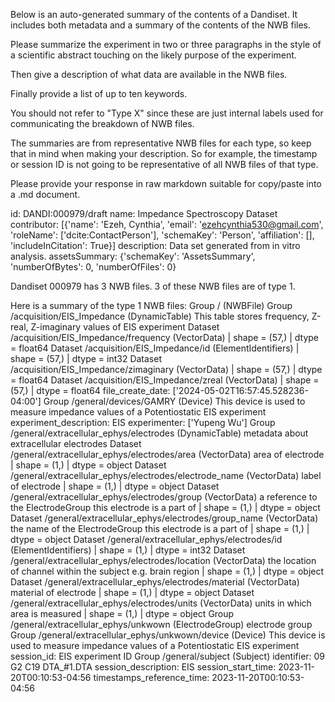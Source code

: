 
Below is an auto-generated summary of the contents of a Dandiset. It includes both metadata and a summary of the contents of the NWB files.

Please summarize the experiment in two or three paragraphs in the style of a scientific abstract touching on the likely purpose of the experiment.

Then give a description of what data are available in the NWB files.

Finally provide a list of up to ten keywords.

You should not refer to "Type X" since these are just internal labels used for communicating the breakdown of NWB files.

The summaries are from representative NWB files for each type, so keep that in mind when making your description. So for example, the timestamp or session ID is not going to be representative of all NWB files of that type.

Please provide your response in raw markdown suitable for copy/paste into a .md document.


id: DANDI:000979/draft
name: Impedance Spectroscopy Dataset
contributor: [{'name': 'Ezeh, Cynthia', 'email': 'ezehcynthia530@gmail.com', 'roleName': ['dcite:ContactPerson'], 'schemaKey': 'Person', 'affiliation': [], 'includeInCitation': True}]
description: Data set generated from in vitro analysis.
assetsSummary: {'schemaKey': 'AssetsSummary', 'numberOfBytes': 0, 'numberOfFiles': 0}

Dandiset 000979 has 3 NWB files.
3 of these NWB files are of type 1.


Here is a summary of the type 1 NWB files:
  Group / (NWBFile) 
  Group /acquisition/EIS_Impedance (DynamicTable) This table stores frequency, Z-real, Z-imaginary values of EIS experiment
  Dataset /acquisition/EIS_Impedance/frequency (VectorData)  | shape = (57,) | dtype = float64
  Dataset /acquisition/EIS_Impedance/id (ElementIdentifiers)  | shape = (57,) | dtype = int32
  Dataset /acquisition/EIS_Impedance/zimaginary (VectorData)  | shape = (57,) | dtype = float64
  Dataset /acquisition/EIS_Impedance/zreal (VectorData)  | shape = (57,) | dtype = float64
  file_create_date: ['2024-05-02T16:57:45.528236-04:00']
  Group /general/devices/GAMRY (Device) This device is used to measure impedance values of a Potentiostatic EIS experiment
  experiment_description: EIS
  experimenter: ['Yupeng Wu']
  Group /general/extracellular_ephys/electrodes (DynamicTable) metadata about extracellular electrodes
  Dataset /general/extracellular_ephys/electrodes/area (VectorData) area of electrode | shape = (1,) | dtype = object
  Dataset /general/extracellular_ephys/electrodes/electrode_name (VectorData) label of electrode | shape = (1,) | dtype = object
  Dataset /general/extracellular_ephys/electrodes/group (VectorData) a reference to the ElectrodeGroup this electrode is a part of | shape = (1,) | dtype = object
  Dataset /general/extracellular_ephys/electrodes/group_name (VectorData) the name of the ElectrodeGroup this electrode is a part of | shape = (1,) | dtype = object
  Dataset /general/extracellular_ephys/electrodes/id (ElementIdentifiers)  | shape = (1,) | dtype = int32
  Dataset /general/extracellular_ephys/electrodes/location (VectorData) the location of channel within the subject e.g. brain region | shape = (1,) | dtype = object
  Dataset /general/extracellular_ephys/electrodes/material (VectorData) material of electrode | shape = (1,) | dtype = object
  Dataset /general/extracellular_ephys/electrodes/units (VectorData) units in which area is measured | shape = (1,) | dtype = object
  Group /general/extracellular_ephys/unkwown (ElectrodeGroup) electrode group
  Group /general/extracellular_ephys/unkwown/device (Device) This device is used to measure impedance values of a Potentiostatic EIS experiment
  session_id: EIS experiment ID
  Group /general/subject (Subject) 
  identifier: 09  G2 C19 DTA_#1.DTA
  session_description: EIS
  session_start_time: 2023-11-20T00:10:53-04:56
  timestamps_reference_time: 2023-11-20T00:10:53-04:56
